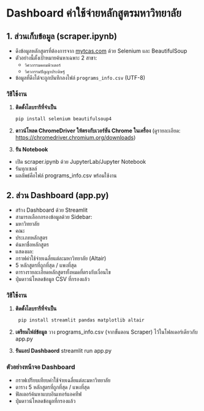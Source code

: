 # Dashboard ค่าใช้จ่ายหลักสูตรมหาวิทยาลัย

## 1. ส่วนเก็บข้อมูล (scraper.ipynb)
- ดึงข้อมูลหลักสูตรที่ต้องการจาก [mytcas.com](https://mytcas.com/) ด้วย Selenium และ BeautifulSoup
- ตัวอย่างนี้ตั้งเป้าหมายค้นหาเฉพาะ 2 สาขา:
    - `วิศวกรรมคอมพิวเตอร์`
    - `วิศวกรรมปัญญาประดิษฐ์`
- ข้อมูลที่ดึงได้จะถูกบันทึกลงไฟล์ `programs_info.csv` (UTF-8)

### วิธีใช้งาน

1. **ติดตั้งไลบรารีที่จำเป็น**  
   ```bash
   pip install selenium beautifulsoup4

2. **ดาวน์โหลด ChromeDriver ให้ตรงกับเวอร์ชัน Chrome ในเครื่อง**
(ดูรายละเอียด: https://chromedriver.chromium.org/downloads)

3. **รัน Notebook**
- เปิด scraper.ipynb ด้วย JupyterLab/Jupyter Notebook
- รันทุกเซลล์
- ผลลัพธ์คือไฟล์ programs_info.csv พร้อมใช้งาน

## 2. ส่วน Dashboard (app.py)
- สร้าง Dashboard ด้วย Streamlit
- สามารถเลือกกรองข้อมูลด้วย Sidebar:
 - มหาวิทยาลัย
 - คณะ
 - ประเภทหลักสูตร
 - ค้นหาชื่อหลักสูตร
- แสดงผล:
 - กราฟค่าใช้จ่ายเฉลี่ยแต่ละมหาวิทยาลัย (Altair)
 - 5 หลักสูตรที่ถูกที่สุด / แพงที่สุด
 - ตารางรายละเอียดหลักสูตรทั้งหมดที่ตรงกับเงื่อนไข
 - ปุ่มดาวน์โหลดข้อมูล CSV ที่กรองแล้ว

### วิธีใช้งาน

1. **ติดตั้งไลบรารีที่จำเป็น**  
   ```bash
    pip install streamlit pandas matplotlib altair

2. **เตรียมไฟล์ข้อมูล**
วาง programs_info.csv (จากขั้นตอน Scraper) ไว้ในโฟลเดอร์เดียวกับ app.py

3. **รันแอป Dashbaord**
    streamlit run app.py

### ตัวอย่างหน้าจอ Dashboard
- กราฟเปรียบเทียบค่าใช้จ่ายเฉลี่ยแต่ละมหาวิทยาลัย
- ตาราง 5 หลักสูตรที่ถูกที่สุด / แพงที่สุด
- ฟิลเตอร์ค้นหาแบบอินเทอร์แอคทีฟ
- ปุ่มดาวน์โหลดข้อมูลที่กรองแล้ว